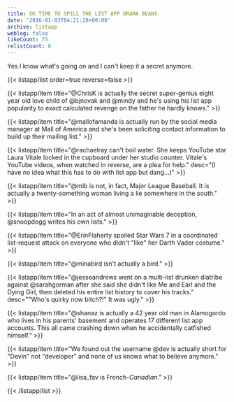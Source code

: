 ```yaml
---
title: OK TIME TO SPILL THE LIST APP DRAMA BEANS
date: '2016-01-03T04:21:28+00:00'
archive: listapp
weblog: false
likeCount: 75
relistCount: 8
---
```


Yes I know what's going on and I can't keep it a secret anymore.

<!--more-->

{{< listapp/list order=true reverse=false >}}

   {{< listapp/item title="@ChrisK is actually the secret super-genius eight year old love child of @bjnovak and @mindy and he's using his list app popularity to exact calculated revenge on the father he hardly knows." >}}

   {{< listapp/item title="@mallofamanda is actually run by the social media manager at Mall of America and she's been soliciting contact information to build up their mailing list." >}}

   {{< listapp/item title="@rachaelray can't boil water. She keeps YouTube star Laura Vitale locked in the cupboard under her studio counter. Vitale's YouTube videos, when watched in reverse, are a plea for help."
      desc="(I have no idea what this has to do with list app but dang...)" >}}

   {{< listapp/item title="@mlb is not, in fact, Major League Baseball. It is actually a twenty-something woman living a lie somewhere in the south." >}}

   {{< listapp/item title="In an act of almost unimaginable deception, @snoopdogg writes his own lists." >}}

   {{< listapp/item title="@ErinFlaherty spoiled Star Wars 7 in a coordinated list-request attack on everyone who didn't \"like\" her Darth Vader costume." >}}

   {{< listapp/item title="@minabird isn't actually a bird." >}}

   {{< listapp/item title="@jesseandrews went on a multi-list drunken diatribe against @sarahgorman after she said she didn't like Me and Earl and the Dying Girl, then deleted his entire list history to cover his tracks."
      desc="\"Who's quirky now bitch?!\" It was ugly." >}}

   {{< listapp/item title="@shanaz is actually a 42 year old man in Alamogordo who lives in his parents' basement and operates 17 different list app accounts. This all came crashing down when he accidentally catfished himself." >}}

   {{< listapp/item title="We found out the username @dev is actually short for \"Devin\" not \"developer\" and none of us knows what to believe anymore." >}}

   {{< listapp/item title="@lisa_fav is French-*Canadian*." >}}

{{< /listapp/list >}}

